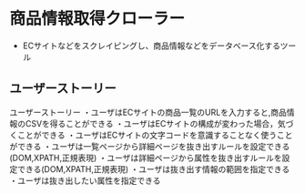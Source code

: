 # 商品情報取得クローラー

* ECサイトなどをスクレイピングし、商品情報などをデータベース化するツール

## ユーザーストーリー
ユーザーストーリー
・ユーザはECサイトの商品一覧のURLを入力すると,商品情報のCSVを得ることができる
・ユーザはECサイトの構成が変わった場合，気づくことができる
・ユーザはECサイトの文字コードを意識することなく使うことができる
・ユーザは一覧ページから詳細ページを抜き出すルールを設定できる(DOM,XPATH,正規表現)
・ユーザは詳細ページから属性を抜き出すルールを設定できる(DOM,XPATH,正規表現)
・ユーザは抜き出す情報の範囲を指定できる
・ユーザは抜き出したい属性を指定できる
